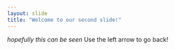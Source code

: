 ```yaml
---
layout: slide
title: "Welcome to our second slide!"
---
```

*hopefully this can be seen* 
Use the left arrow to go back!
